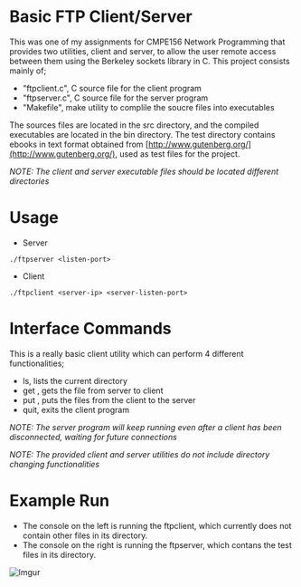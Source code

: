 

# Basic FTP Client/Server
This was one of my assignments for CMPE156 Network Programming that provides two utilities, client and server, to allow the user remote access between them using the Berkeley sockets library in C. This project consists mainly of;
- "ftpclient.c", C source file for the client program
- "ftpserver.c", C source file for the server program
- "Makefile", make utility to complile the soucre files into executables

The sources files are located in the src directory, and the compiled executables are located in the bin directory. The test directory contains ebooks in text format obtained from [http://www.gutenberg.org/](http://www.gutenberg.org/), used as test files for the project. 

*NOTE: The client and server executable files should be located different directories*


# Usage
- Server
```
./ftpserver <listen-port>
```

- Client
```
./ftpclient <server-ip> <server-listen-port>
```

# Interface Commands
This is a really basic client utility which can perform 4 different functionalities;

- ls, lists the current directory
- get <filename>, gets the file from server to client
- put <filename>, puts the files from the client to the server
- quit, exits the client program

*NOTE: The server program will keep running even after a client has been disconnected, waiting for future connections*

*NOTE: The provided client and server utilities do not include directory changing functionalities*

# Example Run
- The console on the left is running the ftpclient, which currently does not contain other files in its directory. 
- The console on the right is running the ftpserver, which contans the test files in its directory. 


![Imgur](https://imgur.com/a/egHQy.gif)

